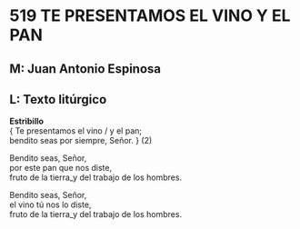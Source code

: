 # 519 TE PRESENTAMOS EL VINO Y EL PAN

## M: Juan Antonio Espinosa
## L: Texto litúrgico

**Estribillo**  
{ Te presentamos el vino / y el pan;  
bendito seas por siempre, Señor. } (2)  

Bendito seas, Señor,  
por este pan que nos diste,  
fruto de la tierra_y del trabajo de los hombres.  

Bendito seas, Señor,  
el vino tú nos lo diste,  
fruto de la tierra_y del trabajo de los hombres.  

